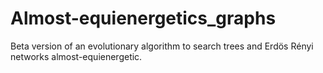 # Almost-equienergetics_graphs
Beta version of an evolutionary algorithm to search trees and Erdös Rényi networks almost-equienergetic.
